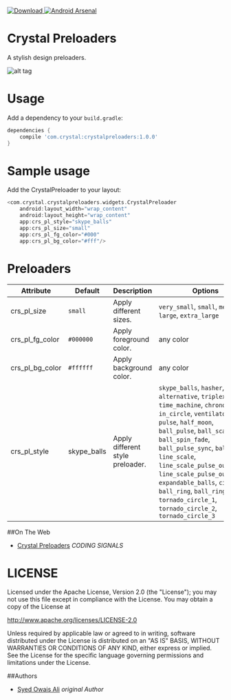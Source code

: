 [ ![Download](https://api.bintray.com/packages/syedowaisali/maven/crystalpreloaders/images/download.svg) ](https://bintray.com/syedowaisali/maven/crystalpreloaders/_latestVersion) [![Android Arsenal](https://img.shields.io/badge/Android%20Arsenal-Crystal%20Preloaders-brightgreen.svg?style=flat)](http://android-arsenal.com/details/1/3997)

# Crystal Preloaders

A stylish design preloaders.

![alt tag](https://drive.google.com/uc?export=view&id=0B9bDENyIABT6R04zNDlTelc0Q2M)

# Usage
Add a dependency to your `build.gradle`:
```groovy
dependencies {
    compile 'com.crystal:crystalpreloaders:1.0.0'
}
```

# Sample usage

Add the CrystalPreloader to your layout:

```groovy
<com.crystal.crystalpreloaders.widgets.CrystalPreloader
    android:layout_width="wrap_content"
    android:layout_height="wrap_content"
    app:crs_pl_style="skype_balls"
    app:crs_pl_size="small"
    app:crs_pl_fg_color="#000"
    app:crs_pl_bg_color="#fff"/>
```

# Preloaders

Attribute | Default | Description | Options
------------ | ------------- | ------------- | -------------
crs_pl_size | ``small`` | Apply different  sizes. | ``very_small``, ``small``, ``medium``, ``large``, ``extra_large``
crs_pl_fg_color| ``#000000`` | Apply foreground color. | any color
crs_pl_bg_color | ``#ffffff`` | Apply background color. | any color
crs_pl_style | skype_balls | Apply different style preloader. | ``skype_balls``, ``hasher``, ``alternative``, ``triplex``, ``time_machine``, ``chronos``, ``in_circle``, ``ventilator``, ``pulse``, ``half_moon``, ``ball_pulse``, ``ball_scale``, ``ball_spin_fade``, ``ball_pulse_sync``, ``ball_beat``, ``line_scale``, ``line_scale_pulse_out``, ``line_scale_pulse_out_rapid``, ``expandable_balls``, ``circular``, ``ball_ring``, ``ball_ring``, ``tornado_circle_1``, ``tornado_circle_2``, ``tornado_circle_3``

##On The Web

* [Crystal Preloaders](http://codingsignals.com/crystal-preloaders-in-android/) *CODING SIGNALS*
 
# LICENSE

Licensed under the Apache License, Version 2.0 (the "License");
you may not use this file except in compliance with the License.
You may obtain a copy of the License at

http://www.apache.org/licenses/LICENSE-2.0

Unless required by applicable law or agreed to in writing, software
distributed under the License is distributed on an "AS IS" BASIS,
WITHOUT WARRANTIES OR CONDITIONS OF ANY KIND, either express or implied.
See the License for the specific language governing permissions and
limitations under the License.

##Authors

* [Syed Owais Ali](https://github.com/syedowaisali) *original Author*
